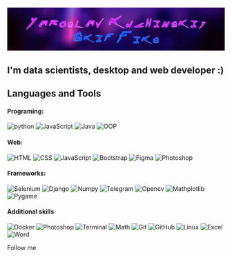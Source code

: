 [![Header](https://github.com/SkiffikS/skiffiks/blob/main/assets/header.png)](https://www.instagram.com/yaroslav833/)

## I'm data scientists, desktop and web developer :)

## Languages and Tools

#### Programing:
![python](https://img.shields.io/badge/-Python-C1C1C1?style=for-the-badge&logo=python&logoColor=00D0F9) ![JavaScript](https://img.shields.io/badge/-JavaScript-C1C1C1?style=for-the-badge&logo=JavaScript&logoColor=00D0F9) ![Java](https://img.shields.io/badge/-Java-C1C1C1?style=for-the-badge&logo=Java&logoColor=00D0F9) ![OOP](https://img.shields.io/badge/-OOP-C1C1C1?style=for-the-badge&logo=&logoColor=00D0F9)

#### Web:
![HTML](https://img.shields.io/badge/-HTML-C1C1C1?style=for-the-badge&logo=HTML&logoColor=00D0F9) ![CSS](https://img.shields.io/badge/-CSS-C1C1C1?style=for-the-badge&logo=CSS&logoColor=00D0F9) ![JavaScript](https://img.shields.io/badge/-JavaScript-C1C1C1?style=for-the-badge&logo=JavaScript&logoColor=00D0F9) ![Bootstrap](https://img.shields.io/badge/-Bootstrap-C1C1C1?style=for-the-badge&logo=Bootstrap&logoColor=00D0F9) ![Figma](https://img.shields.io/badge/-Figma-C1C1C1?style=for-the-badge&logo=Figma&logoColor=00D0F9) ![Photoshop](https://img.shields.io/badge/-Photoshop-C1C1C1?style=for-the-badge&logo=Adobe&logoColor=00D0F9)

#### Frameworks:
![Selenium](https://img.shields.io/badge/-Selenium-C1C1C1?style=for-the-badge&logo=Selenium&logoColor=00D0F9) ![Django](https://img.shields.io/badge/-Django-C1C1C1?style=for-the-badge&logo=Django&logoColor=00D0F9) ![Numpy](https://img.shields.io/badge/-Numpy-C1C1C1?style=for-the-badge&logo=Numpy&logoColor=00D0F9) ![Telegram](https://img.shields.io/badge/-python_telegram_bot/AIOGram-C1C1C1?style=for-the-badge&logo=Telegram&logoColor=00D0F9) ![Opencv](https://img.shields.io/badge/-Opencv-C1C1C1?style=for-the-badge&logo=Opencv&logoColor=00D0F9) ![Mathplotlib](https://img.shields.io/badge/-Mathplotlib-C1C1C1?style=for-the-badge&logo=numpy&logoColor=00D0F9) ![Pygame](https://img.shields.io/badge/-Pygame-C1C1C1?style=for-the-badge&logo=unity&logoColor=00D0F9)

#### Additional skills
![Docker](https://img.shields.io/badge/-Docker-C1C1C1?style=for-the-badge&logo=Docker&logoColor=00D0F9) ![Photoshop](https://img.shields.io/badge/-Photoshop-C1C1C1?style=for-the-badge&logo=adobe&logoColor=00D0F9) ![Terminal](https://img.shields.io/badge/-Terminal-C1C1C1?style=for-the-badge&logo=macos&logoColor=00D0F9) ![Math](https://img.shields.io/badge/-Math-C1C1C1?style=for-the-badge&logo=numpy&logoColor=00D0F9) ![Git](https://img.shields.io/badge/-Git-C1C1C1?style=for-the-badge&logo=Git&logoColor=00D0F9) ![GitHub](https://img.shields.io/badge/-GitHub-C1C1C1?style=for-the-badge&logo=GitHub&logoColor=00D0F9) ![Linux](https://img.shields.io/badge/-Linux-C1C1C1?style=for-the-badge&logo=Linux&logoColor=00D0F9) ![Excel](https://img.shields.io/badge/-Excel-C1C1C1?style=for-the-badge&logo=Microsoft&logoColor=00D0F9) ![Word](https://img.shields.io/badge/-Word-C1C1C1?style=for-the-badge&logo=Microsoft&logoColor=00D0F9)

Follow me